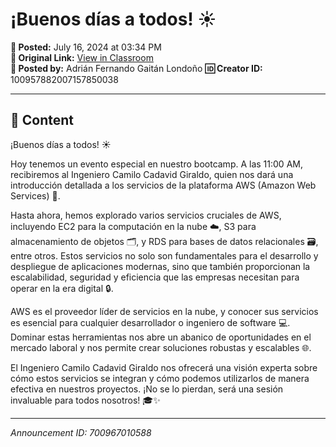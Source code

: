 # ¡Buenos días a todos! ☀️

**📅 Posted:** July 16, 2024 at 03:34 PM  
**🔗 Original Link:** [View in Classroom](https://classroom.google.com/c/Njk1MDgxNzAyMTIx/p/NzAwOTY3MDEwNTg4)  
**👤 Posted by:** Adrián Fernando Gaitán Londoño
**🆔 Creator ID:** 100957882007157850038

---

## 📝 Content

¡Buenos días a todos! ☀️

Hoy tenemos un evento especial en nuestro bootcamp. A las 11:00 AM, recibiremos al Ingeniero Camilo Cadavid Giraldo, quien nos dará una introducción detallada a los servicios de la plataforma AWS (Amazon Web Services) 🚀.

Hasta ahora, hemos explorado varios servicios cruciales de AWS, incluyendo EC2 para la computación en la nube ☁️, S3 para almacenamiento de objetos 🗂️, y RDS para bases de datos relacionales 🗃️, entre otros. Estos servicios no solo son fundamentales para el desarrollo y despliegue de aplicaciones modernas, sino que también proporcionan la escalabilidad, seguridad y eficiencia que las empresas necesitan para operar en la era digital 🔒.

AWS es el proveedor líder de servicios en la nube, y conocer sus servicios es esencial para cualquier desarrollador o ingeniero de software 💻. Dominar estas herramientas nos abre un abanico de oportunidades en el mercado laboral y nos permite crear soluciones robustas y escalables 🌐.

El Ingeniero Camilo Cadavid Giraldo nos ofrecerá una visión experta sobre cómo estos servicios se integran y cómo podemos utilizarlos de manera efectiva en nuestros proyectos. ¡No se lo pierdan, será una sesión invaluable para todos nosotros! 🎓✨



---

*Announcement ID: 700967010588*
